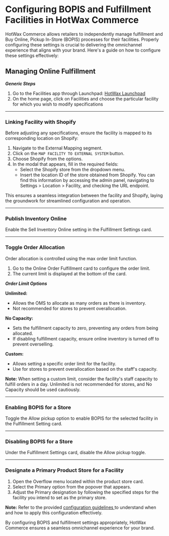 # Configuring BOPIS and Fulfillment Facilities in HotWax Commerce

HotWax Commerce allows retailers to independently manage fulfillment and Buy Online, Pickup In-Store (BOPIS) processes for their facilities. Properly configuring these settings is crucial to delivering the omnichannel experience that aligns with your brand. Here's a guide on how to configure these settings effectively:

## Managing Online Fulfillment

***Generic Steps***

1. Go to the Facilities app through Launchpad: [HotWax Launchpad](https://launchpad.hotwax.io/home)
2. On the home page, click on Facilities and choose the particular facility for which you wish to modify specifications

---
### Linking Facility with Shopify

Before adjusting any specifications, ensure the facility is mapped to its corresponding location on Shopify:

1. Navigate to the External Mapping segment.
2. Click on the `MAP FACILITY TO EXTERNAL SYSTEM` button.
3. Choose Shopify from the options.
4. In the modal that appears, fill in the required fields:
   - Select the Shopify store from the dropdown menu.
   - Insert the location ID of the store obtained from Shopify. You can find this information by accessing the admin panel, navigating to Settings > Location > Facility, and checking the URL endpoint.

This ensures a seamless integration between the facility and Shopify, laying the groundwork for streamlined configuration and operation.

---
### Publish Inventory Online

Enable the Sell Inventory Online setting in the Fulfillment Settings card.

---
### Toggle Order Allocation

Order allocation is controlled using the max order limit function.

1. Go to the Online Order Fulfillment card to configure the order limit.
2. The current limit is displayed at the bottom of the card.

***Order Limit Options***

**Unlimited:**
  - Allows the OMS to allocate as many orders as there is inventory.
  - Not recommended for stores to prevent overallocation.

**No Capacity:**
  - Sets the fulfillment capacity to zero, preventing any orders from being allocated.
  - If disabling fulfillment capacity, ensure online inventory is turned off to prevent overselling.

**Custom:**
  - Allows setting a specific order limit for the facility.
  - Use for stores to prevent overallocation based on the staff's capacity.

**Note:** When setting a custom limit, consider the facility's staff capacity to fulfill orders in a day. Unlimited is not recommended for stores, and No Capacity should be used cautiously.

---
### Enabling BOPIS for a Store

Toggle the Allow pickup option to enable BOPIS for the selected facility in the Fulfillment Setting card.

---
### Disabling BOPIS for a Store

Under the Fulfillment Settings card, disable the Allow pickup toggle.

---
### Designate a Primary Product Store for a Facility

1. Open the Overflow menu located within the product store card.
2. Select the Primary option from the popover that appears.
3. Adjust the Primary designation by following the specified steps for the facility you intend to set as the primary store.

**Note:** Refer to the provided [configuration guidelines ](https://github.com/hotwax/press-release-faq/blob/main/bopis/customer-experience/primary-facility-group.md)to understand when and how to apply this configuration effectively.

By configuring BOPIS and fulfillment settings appropriately, HotWax Commerce ensures a seamless omnichannel experience for your brand.
